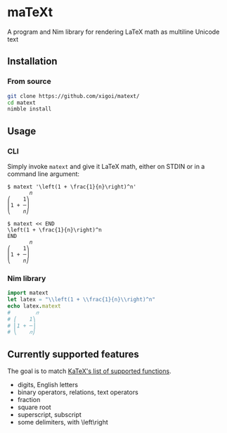 # maTeXt

A program and Nim library for rendering LaTeX math as multiline Unicode text

## Installation

### From source

```sh
git clone https://github.com/xigoi/matext/
cd matext
nimble install
```

## Usage

### CLI

Simply invoke `matext` and give it LaTeX math, either on STDIN or in a command line argument:

```
$ matext '\left(1 + \frac{1}{n}\right)^n'
       𝑛
⎛    1⎞
⎜1 + ─⎟
⎝    𝑛⎠

$ matext << END
\left(1 + \frac{1}{n}\right)^n
END
       𝑛
⎛    1⎞
⎜1 + ─⎟
⎝    𝑛⎠
```

### Nim library

```nim
import matext
let latex = "\\left(1 + \\frac{1}{n}\\right)^n"
echo latex.matext
#        𝑛
# ⎛    1⎞
# ⎜1 + ─⎟
# ⎝    𝑛⎠
```

## Currently supported features

The goal is to match [KaTeX's list of supported functions](https://katex.org/docs/supported.html).

- digits, English letters
- binary operators, relations, text operators
- fraction
- square root
- superscript, subscript
- some delimiters, with \left\right
